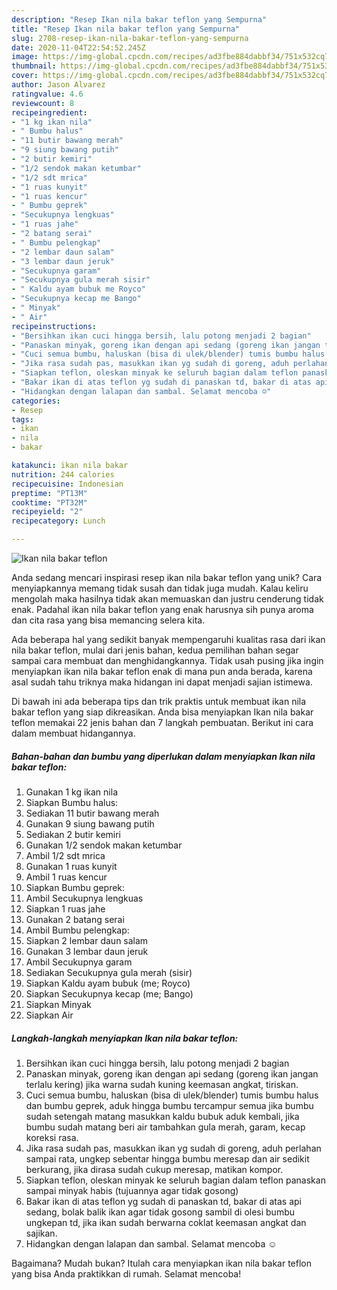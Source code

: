 ```yaml
---
description: "Resep Ikan nila bakar teflon yang Sempurna"
title: "Resep Ikan nila bakar teflon yang Sempurna"
slug: 2708-resep-ikan-nila-bakar-teflon-yang-sempurna
date: 2020-11-04T22:54:52.245Z
image: https://img-global.cpcdn.com/recipes/ad3fbe884dabbf34/751x532cq70/ikan-nila-bakar-teflon-foto-resep-utama.jpg
thumbnail: https://img-global.cpcdn.com/recipes/ad3fbe884dabbf34/751x532cq70/ikan-nila-bakar-teflon-foto-resep-utama.jpg
cover: https://img-global.cpcdn.com/recipes/ad3fbe884dabbf34/751x532cq70/ikan-nila-bakar-teflon-foto-resep-utama.jpg
author: Jason Alvarez
ratingvalue: 4.6
reviewcount: 8
recipeingredient:
- "1 kg ikan nila"
- " Bumbu halus"
- "11 butir bawang merah"
- "9 siung bawang putih"
- "2 butir kemiri"
- "1/2 sendok makan ketumbar"
- "1/2 sdt mrica"
- "1 ruas kunyit"
- "1 ruas kencur"
- " Bumbu geprek"
- "Secukupnya lengkuas"
- "1 ruas jahe"
- "2 batang serai"
- " Bumbu pelengkap"
- "2 lembar daun salam"
- "3 lembar daun jeruk"
- "Secukupnya garam"
- "Secukupnya gula merah sisir"
- " Kaldu ayam bubuk me Royco"
- "Secukupnya kecap me Bango"
- " Minyak"
- " Air"
recipeinstructions:
- "Bersihkan ikan cuci hingga bersih, lalu potong menjadi 2 bagian"
- "Panaskan minyak, goreng ikan dengan api sedang (goreng ikan jangan terlalu kering) jika warna sudah kuning keemasan angkat, tiriskan."
- "Cuci semua bumbu, haluskan (bisa di ulek/blender) tumis bumbu halus dan bumbu geprek, aduk hingga bumbu tercampur semua jika bumbu sudah setengah matang masukkan kaldu bubuk aduk kembali, jika bumbu sudah matang beri air tambahkan gula merah, garam, kecap koreksi rasa."
- "Jika rasa sudah pas, masukkan ikan yg sudah di goreng, aduh perlahan sampai rata, ungkep sebentar hingga bumbu meresap dan air sedikit berkurang, jika dirasa sudah cukup meresap, matikan kompor."
- "Siapkan teflon, oleskan minyak ke seluruh bagian dalam teflon panaskan sampai minyak habis (tujuannya agar tidak gosong)"
- "Bakar ikan di atas teflon yg sudah di panaskan td, bakar di atas api sedang, bolak balik ikan agar tidak gosong sambil di olesi bumbu ungkepan td, jika ikan sudah berwarna coklat keemasan angkat dan sajikan."
- "Hidangkan dengan lalapan dan sambal. Selamat mencoba ☺️"
categories:
- Resep
tags:
- ikan
- nila
- bakar

katakunci: ikan nila bakar 
nutrition: 244 calories
recipecuisine: Indonesian
preptime: "PT13M"
cooktime: "PT32M"
recipeyield: "2"
recipecategory: Lunch

---
```



![Ikan nila bakar teflon](https://img-global.cpcdn.com/recipes/ad3fbe884dabbf34/751x532cq70/ikan-nila-bakar-teflon-foto-resep-utama.jpg)

Anda sedang mencari inspirasi resep ikan nila bakar teflon yang unik? Cara menyiapkannya memang tidak susah dan tidak juga mudah. Kalau keliru mengolah maka hasilnya tidak akan memuaskan dan justru cenderung tidak enak. Padahal ikan nila bakar teflon yang enak harusnya sih punya aroma dan cita rasa yang bisa memancing selera kita.



Ada beberapa hal yang sedikit banyak mempengaruhi kualitas rasa dari ikan nila bakar teflon, mulai dari jenis bahan, kedua pemilihan bahan segar sampai cara membuat dan menghidangkannya. Tidak usah pusing jika ingin menyiapkan ikan nila bakar teflon enak di mana pun anda berada, karena asal sudah tahu triknya maka hidangan ini dapat menjadi sajian istimewa.


Di bawah ini ada beberapa tips dan trik praktis untuk membuat ikan nila bakar teflon yang siap dikreasikan. Anda bisa menyiapkan Ikan nila bakar teflon memakai 22 jenis bahan dan 7 langkah pembuatan. Berikut ini cara dalam membuat hidangannya.

<!--inarticleads1-->

##### Bahan-bahan dan bumbu yang diperlukan dalam menyiapkan Ikan nila bakar teflon:

1. Gunakan 1 kg ikan nila
1. Siapkan  Bumbu halus:
1. Sediakan 11 butir bawang merah
1. Gunakan 9 siung bawang putih
1. Sediakan 2 butir kemiri
1. Gunakan 1/2 sendok makan ketumbar
1. Ambil 1/2 sdt mrica
1. Gunakan 1 ruas kunyit
1. Ambil 1 ruas kencur
1. Siapkan  Bumbu geprek:
1. Ambil Secukupnya lengkuas
1. Siapkan 1 ruas jahe
1. Gunakan 2 batang serai
1. Ambil  Bumbu pelengkap:
1. Siapkan 2 lembar daun salam
1. Gunakan 3 lembar daun jeruk
1. Ambil Secukupnya garam
1. Sediakan Secukupnya gula merah (sisir)
1. Siapkan  Kaldu ayam bubuk (me; Royco)
1. Siapkan Secukupnya kecap (me; Bango)
1. Siapkan  Minyak
1. Siapkan  Air




<!--inarticleads2-->

##### Langkah-langkah menyiapkan Ikan nila bakar teflon:

1. Bersihkan ikan cuci hingga bersih, lalu potong menjadi 2 bagian
1. Panaskan minyak, goreng ikan dengan api sedang (goreng ikan jangan terlalu kering) jika warna sudah kuning keemasan angkat, tiriskan.
1. Cuci semua bumbu, haluskan (bisa di ulek/blender) tumis bumbu halus dan bumbu geprek, aduk hingga bumbu tercampur semua jika bumbu sudah setengah matang masukkan kaldu bubuk aduk kembali, jika bumbu sudah matang beri air tambahkan gula merah, garam, kecap koreksi rasa.
1. Jika rasa sudah pas, masukkan ikan yg sudah di goreng, aduh perlahan sampai rata, ungkep sebentar hingga bumbu meresap dan air sedikit berkurang, jika dirasa sudah cukup meresap, matikan kompor.
1. Siapkan teflon, oleskan minyak ke seluruh bagian dalam teflon panaskan sampai minyak habis (tujuannya agar tidak gosong)
1. Bakar ikan di atas teflon yg sudah di panaskan td, bakar di atas api sedang, bolak balik ikan agar tidak gosong sambil di olesi bumbu ungkepan td, jika ikan sudah berwarna coklat keemasan angkat dan sajikan.
1. Hidangkan dengan lalapan dan sambal. Selamat mencoba ☺️




Bagaimana? Mudah bukan? Itulah cara menyiapkan ikan nila bakar teflon yang bisa Anda praktikkan di rumah. Selamat mencoba!
